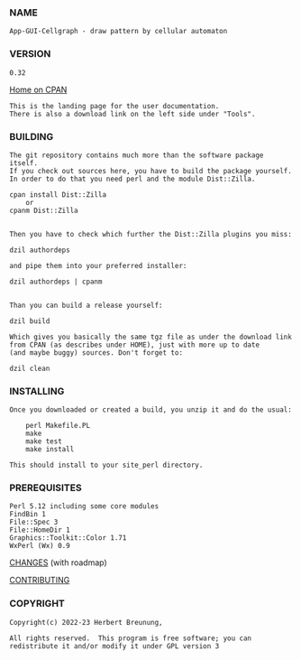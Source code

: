 ### NAME

    App-GUI-Cellgraph - draw pattern by cellular automaton

### VERSION

    0.32

[Home on CPAN](https://metacpan.org/pod/App-Cellgraph)

    This is the landing page for the user documentation.
    There is also a download link on the left side under "Tools".


### BUILDING

    The git repository contains much more than the software package itself.
    If you check out sources here, you have to build the package yourself.
    In order to do that you need perl and the module Dist::Zilla.

    cpan install Dist::Zilla
        or
    cpanm Dist::Zilla


    Then you have to check which further the Dist::Zilla plugins you miss:

    dzil authordeps

    and pipe them into your preferred installer:

    dzil authordeps | cpanm


    Than you can build a release yourself:

    dzil build

    Which gives you basically the same tgz file as under the download link
    from CPAN (as describes under HOME), just with more up to date
    (and maybe buggy) sources. Don't forget to:

    dzil clean


### INSTALLING

    Once you downloaded or created a build, you unzip it and do the usual:

        perl Makefile.PL
        make
        make test
        make install

    This should install to your site_perl directory.


### PREREQUISITES

    Perl 5.12 including some core modules
    FindBin 1
    File::Spec 3
    File::HomeDir 1
    Graphics::Toolkit::Color 1.71
    WxPerl (Wx) 0.9



[CHANGES](https://github.com/lichtkind/App-GUI-Cellgraph/blob/main/Changes) (with roadmap)

[CONTRIBUTING](https://github.com/lichtkind/App-GUI-Cellgraph/blob/main/CONTRIBUTING)

### COPYRIGHT

    Copyright(c) 2022-23 Herbert Breunung,

    All rights reserved.  This program is free software; you can
    redistribute it and/or modify it under GPL version 3
